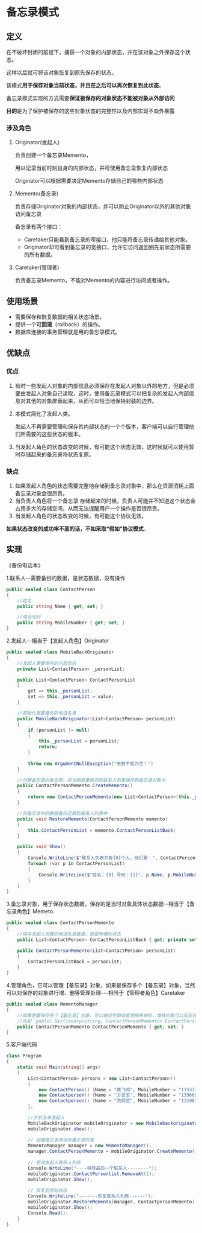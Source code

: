 # 备忘录模式

## 定义

在不破坏封闭的前提下，捕获一个对象的内部状态，并在该对象之外保存这个状态。

这样以后就可将该对象恢复到原先保存的状态。

该模式**用于保存对象当前状态，并且在之后可以再次恢复到此状态**。

备忘录模式实现的方式需要**保证被保存的对象状态不能被对象从外部访问**

**目的**是为了保护被保存的这些对象状态的完整性以及内部实现不向外暴露

### 涉及角色

1. Originator(发起人)
    
    负责创建一个备忘录Memento，
    
    用以记录当前时刻自身的内部状态，并可使用备忘录恢复内部状态
    
    Originator可以根据需要决定Memento存储自己的哪些内部状态
    
2. Memento(备忘录)
    
    负责存储Originator对象的内部状态，并可以防止Originator以外的其他对象访问备忘录
    
    备忘录有两个接口：
    
    - Caretaker只能看到备忘录的窄接口，他只能将备忘录传递给其他对象。
    - Originator却可看到备忘录的宽接口，允许它访问返回到先前状态所需要的所有数据。
3. Caretaker(管理者)
    
    负责备忘录Memento，不能对Memento的内容进行访问或者操作。
    

## 使用场景

- 需要保存和恢复数据的相关状态场景。
- 提供一个可**回滚**（rollback）的操作。
- 数据库连接的事务管理就是用的备忘录模式。

## 优缺点

### 优点

1. 有时一些发起人对象的内部信息必须保存在发起人对象以外的地方，但是必须要由发起人对象自己读取，这时，使用备忘录模式可以把复杂的发起人内部信息对其他的对象屏蔽起来，从而可以恰当地保持封装的边界。
2. 本模式简化了发起人类。
    
    发起人不再需要管理和保存其内部状态的一个个版本，客户端可以自行管理他们所需要的这些状态的版本。
    
3. 当发起人角色的状态改变的时候，有可能这个状态无效，这时候就可以使用暂时存储起来的备忘录将状态复原。

### 缺点

1. 如果发起人角色的状态需要完整地存储到备忘录对象中，那么在资源消耗上面备忘录对象会很昂贵。
2. 当负责人角色将一个备忘录 存储起来的时候，负责人可能并不知道这个状态会占用多大的存储空间，从而无法提醒用户一个操作是否很昂贵。
3. 当发起人角色的状态改变的时候，有可能这个协议无效。

**如果状态改变的成功率不高的话，不如采取“假如”协议模式**。

## 实现

《备份电话本》

1.联系人--需要备份的数据，是状态数据，没有操作

```csharp
public sealed class ContactPerson
{
    //姓名
    public string Name { get; set; }

    //电话号码
    public string MobileNumber { get; set; }
}
```

2.发起人--相当于【发起人角色】Originator

```csharp
public sealed class MobileBackOriginator
{
    //发起人需要保存的内部状态
    private List<ContactPerson> _personList;

    public List<ContactPerson> ContactPersonList
    {
        get => this._personList;
        set => this._personList = value;
    }

    //初始化需要备份的电话名单
    public MobileBackOriginator(List<ContactPerson> personList)
    {
        if (personList != null)
        {
            this._personList = personList;
            return;
        }
        
        throw new ArgumentNullException("参数不能为空！")
    }

    //创建备忘录对象实例，将当期需要保存的联系人列表保存到备忘录对象中
    public ContactPersonMemento CreateMemento()
    {
        return new ContactPersonMemento(new List<ContactPerson>(this._personList));
    }

    //将备忘录中的数据备份还原到联系人列表中
    public void RestoreMemento(ContactPersonMemento memento)
    {
        this.ContactPersonList = memento.ContactPersonListBack;
    }

    public void Show()
    {
        Console.WriteLine($"联系人列表共有{0}个人，他们是：", ContactPersonList.Count);
        foreach (var p in ContactPersonList)
        {
            Console.WriteLine($"姓名：{0} 号码：{1}", p.Name, p.MobileNumber);
        }
    }
}
```

3.备忘录对象，用于保存状态数据，保存的是当时对象具体状态数据--相当于【备忘录角色】Memeto

```csharp
public sealed class ContactPersonMemento
{
    //保存发起人创建的电话名单数据，就是所谓的状态
    public List<ContactPerson> ContactPersonListBack { get; private set; }

    public ContactPersonMemento(List<ContactPerson> personList)
    {
        ContactPersonListBack = personList;
    }
}
```

4.管理角色，它可以管理【备忘录】对象，如果是保存多个【备忘录】对象，当然可以对保存的对象进行增、删等管理处理---相当于【管理者角色】Caretaker

```csharp
public sealed class MementoManager
{
    //如果想要保存多个【备忘录】对象，可以通过字典或者堆栈来保存，堆栈对象可以反应保存对象的先后顺序
    //比如：public Dictionary<string, ContactPersonMemento> ContactPersonMementoDictionary {get; set;}
    public ContactPersonMemento ContactPersonMemento { get; set; }
}
```

5.客户端代码

```csharp
class Program
{
    static void Main(string[] args)
    {
        List<ContactPerson> persons = new List<ContactPerson>()
        {
            new ContactPerson() {Name = "黄飞鸡", MobileNumber = "13533332222"},
            new Contactperson() {Name = "方世玉", MobileNumber = "13966554433"},
            new Contactperson() {Name = "洪照官", MobileNumber = "13198765544"},
        };
                
        //手机名单发起人
        MobileBackOriginator mobile0riginator = new Mobilebackoriginator(persons);
        mobileOriginator.show();
            
        // 创建备忘录并保存备忘录对急
        MementoManager manager = new MementoManager();
        manager.ContactPersonMemento = mobileOriginator.CreateMemento();
            
        // 更改发起人联系人列表
        Console.WrteLine("----移除最后一个联系人--------");
        mobileOriginator.ContactPersonlist.RemoveAt(2);
        mobileOriginator.Show();
            
        // 恢复到原始状态
        Console.Writeline("-------恢复联系人列表------");
        mobileOriginator.RestoreMemento(manager, ContactpersonMemento);
        mobileOriginator.Show();
        Console.Read():
    }
}
```